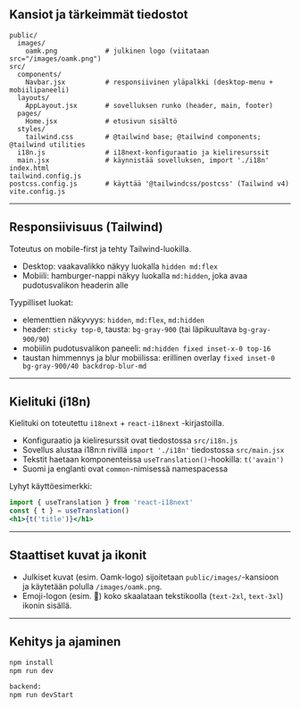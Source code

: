 
## Kansiot ja tärkeimmät tiedostot

```
public/
  images/
    oamk.png            # julkinen logo (viitataan src="/images/oamk.png")
src/
  components/
    Navbar.jsx          # responsiivinen yläpalkki (desktop-menu + mobiilipaneeli)
  layouts/
    AppLayout.jsx       # sovelluksen runko (header, main, footer)
  pages/
    Home.jsx            # etusivun sisältö
  styles/
    tailwind.css        # @tailwind base; @tailwind components; @tailwind utilities
  i18n.js               # i18next-konfiguraatio ja kieliresurssit
  main.jsx              # käynnistää sovelluksen, import './i18n'
index.html
tailwind.config.js
postcss.config.js       # käyttää '@tailwindcss/postcss' (Tailwind v4)
vite.config.js
```

---

## Responsiivisuus (Tailwind)

Toteutus on mobile-first ja tehty Tailwind-luokilla.

- Desktop: vaakavalikko näkyy luokalla `hidden md:flex`
- Mobiili: hamburger-nappi näkyy luokalla `md:hidden`, joka avaa pudotusvalikon headerin alle

Tyypilliset luokat:
- elementtien näkyvyys: `hidden`, `md:flex`, `md:hidden`
- header: `sticky top-0`, tausta: `bg-gray-900` (tai läpikuultava `bg-gray-900/90`)
- mobiilin pudotusvalikon paneeli: `md:hidden fixed inset-x-0 top-16`
- taustan himmennys ja blur mobiilissa: erillinen overlay `fixed inset-0 bg-gray-900/40 backdrop-blur-md`

---

## Kielituki (i18n)

Kielituki on toteutettu `i18next` + `react-i18next` -kirjastoilla.

- Konfiguraatio ja kieliresurssit ovat tiedostossa `src/i18n.js`
- Sovellus alustaa i18n:n rivillä `import './i18n'` tiedostossa `src/main.jsx`
- Tekstit haetaan komponenteissa `useTranslation()`-hookilla: `t('avain')`
- Suomi ja englanti ovat `common`-nimisessä namespacessa

Lyhyt käyttöesimerkki:
```jsx
import { useTranslation } from 'react-i18next'
const { t } = useTranslation()
<h1>{t('title')}</h1>
```

---

## Staattiset kuvat ja ikonit

- Julkiset kuvat (esim. Oamk-logo) sijoitetaan `public/images/`-kansioon  
  ja käytetään polulla `/images/oamk.png`.
- Emoji-logon (esim. 🎥) koko skaalataan tekstikoolla (`text-2xl`, `text-3xl`) ikonin sisällä.

---

## Kehitys ja ajaminen

```bash
npm install
npm run dev

backend: 
npm run devStart
```

